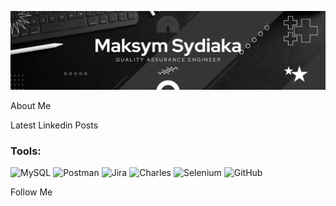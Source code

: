 [![Header](https://github.com/Sydiaka32/Sydiaka32/blob/main/assets/Maksym%20Sydiaka.png)](https://www.linkedin.com/in/maksym-sydiaka-25985424a/)

About Me

Latest Linkedin Posts

### Tools:
![MySQL](https://img.shields.io/badge/-MySQL-090909?style=for-the-badge&logo=MySQL&logoColor=#00758f)
![Postman](https://img.shields.io/badge/-Postman-090909?style=for-the-badge&logo=Postman&logoColor=#ff6c37)
![Jira](https://img.shields.io/badge/-Jira-090909?style=for-the-badge&logo=Jira&logoColor=#0052cc)
![Charles](https://img.shields.io/badge/-Charles-090909?style=for-the-badge&logo=Charles&logoColor=#2e7a8b)
![Selenium](https://img.shields.io/badge/-Selenium-090909?style=for-the-badge&logo=Selenium&logoColor=#00309c)
![GitHub](https://img.shields.io/badge/-GitHub-090909?style=for-the-badge&logo=GitHub&logoColor=E5D3FF)

Follow Me
